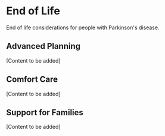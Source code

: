 # End of Life

End of life considerations for people with Parkinson's disease.

## Advanced Planning

[Content to be added]

## Comfort Care

[Content to be added]

## Support for Families

[Content to be added]